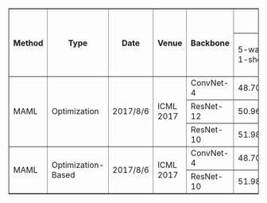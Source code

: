 <table border="1">
  <tr>
    <th rowspan="2">Method</th>
    <th rowspan="2">Type</th>
    <th rowspan="2">Date</th>
    <th rowspan="2">Venue</th>
    <th rowspan="2">Backbone</th>
    <th colspan="2">Mini-ImageNet</th>
    <th colspan="2">Tiered-ImageNet</th>
    <th colspan="2">CIFAR-FS</th>
    <th colspan="2">CUB-200</th>
    <th colspan="2">CIFAR100</th>
    <th colspan="2">FC-100</th>
    <th colspan="2">Omniglot</th>
    <th colspan="2">CUB Birds</th>
    <th colspan="2">Stanford Dogs</th>
    <th colspan="2">Stanford Cars</th>
    <th rowspan="2">Code</th>
  </tr>
  <tr>
    <td>5-way<br>1-shot</td>
    <td>5-way<br>5-shot</td>
    <td>5-way<br>1-shot</td>
    <td>5-way<br>5-shot</td>
    <td>5-way<br>1-shot</td>
    <td>5-way<br>5-shot</td>
    <td>5-way<br>1-shot</td>
    <td>5-way<br>5-shot</td>
    <td>5-way<br>1-shot</td>
    <td>5-way<br>5-shot</td>
    <td>5-way<br>1-shot</td>
    <td>5-way<br>5-shot</td>
    <td>5-way<br>1-shot</td>
    <td>5-way<br>5-shot</td>
    <td>5-way<br>1-shot</td>
    <td>5-way<br>5-shot</td>
    <td>5-way<br>1-shot</td>
    <td>5-way<br>5-shot</td>
    <td>5-way<br>1-shot</td>
    <td>5-way<br>5-shot</td>
  </tr>
  <tr>
    <td rowspan="3">MAML</td>
    <td rowspan="3">Optimization</td>
    <td rowspan="3">2017/8/6</td>
    <td rowspan="3">ICML 2017</td>
    <td>ConvNet-4</td>
    <td>48.70±1.84</td>
    <td>63.11±0.92</td>
    <td>51.67±1.81</td>
    <td>70.30±0.08</td>
    <td>58.90±1.90</td>
    <td>71.50±1.00</td>
    <td>47.85±0.22</td>
    <td>64.77±0.20</td>
    <td>-</td>
    <td>-</td>
    <td>-</td>
    <td>-</td>
    <td>98.70±0.40</td>
    <td>99.90±0.10</td>
    <td>-</td>
    <td>-</td>
    <td>-</td>
    <td>-</td>
    <td>-</td>
    <td>-</td>
    <td>http://github.com/cbfinn/maml</td>
  </tr>
  <tr>
    <td>ResNet-12</td>
    <td>50.96±0.50</td>
    <td>68.35±0.47</td>
    <td>-</td>
    <td>-</td>
    <td>-</td>
    <td>-</td>
    <td>-</td>
    <td>-</td>
    <td>-</td>
    <td>-</td>
    <td>-</td>
    <td>-</td>
    <td>-</td>
    <td>-</td>
    <td>-</td>
    <td>-</td>
    <td>-</td>
    <td>-</td>
    <td>-</td>
    <td>-</td>
    <td>http://github.com/cbfinn/maml</td>
  </tr>
  <tr>
    <td>ResNet-10</td>
    <td>51.98±0.84</td>
    <td>66.62±0.83</td>
    <td>-</td>
    <td>-</td>
    <td>-</td>
    <td>-</td>
    <td>-</td>
    <td>-</td>
    <td>-</td>
    <td>-</td>
    <td>-</td>
    <td>-</td>
    <td>-</td>
    <td>-</td>
    <td>-</td>
    <td>-</td>
    <td>-</td>
    <td>-</td>
    <td>-</td>
    <td>-</td>
    <td>http://github.com/cbfinn/maml</td>
    <tr>
    <td rowspan="3">MAML</td>
    <td rowspan="3">Optimization-Based</td>
    <td rowspan="3">2017/8/6</td>
    <td rowspan="3">ICML 2017</td>
    <td>ConvNet-4</td>
    <td>48.70±1.84</td>
    <td>63.11±0.92</td>
    <td>51.67±1.81</td>
    <td>70.30±0.08</td>
    <td>58.90±1.90</td>
    <td>71.50±1.00</td>
    <td>47.85±0.22</td>
    <td>64.77±0.20</td>
    <td>-</td>
    <td>-</td>
    <td>-</td>
    <td>-</td>
    <td>98.70±0.40</td>
    <td>99.90±0.10</td>
    <td>-</td>
    <td>-</td>
    <td>-</td>
    <td>-</td>
    <td>-</td>
    <td>-</td>
    <td>http://github.com/cbfinn/maml</td>
  </tr>
  </tr>
    <td>ResNet-10</td>
    <td>51.98±0.84</td>
    <td>66.62±0.83</td>
    <td>-</td>
    <td>-</td>
    <td>-</td>
    <td>-</td>
    <td>-</td>
    <td>-</td>
    <td>-</td>
    <td>-</td>
    <td>-</td>
    <td>-</td>
    <td>-</td>
    <td>-</td>
    <td>-</td>
    <td>-</td>
    <td>-</td>
    <td>-</td>
    <td>-</td>
    <td>-</td>
    <td>http://github.com/cbfinn/maml</td>
  </tr>
</table>
